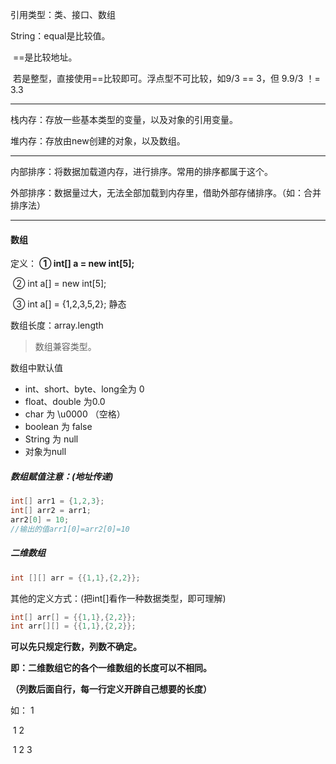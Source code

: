 引用类型：类、接口、数组

String：equal是比较值。 

​				==是比较地址。

​			若是整型，直接使用==比较即可。浮点型不可比较，如9/3 == 3，但 9.9/3  ！= 3.3

---

栈内存：存放一些基本类型的变量，以及对象的引用变量。

堆内存：存放由new创建的对象，以及数组。

---

内部排序：将数据加载道内存，进行排序。常用的排序都属于这个。

外部排序：数据量过大，无法全部加载到内存里，借助外部存储排序。（如：合并排序法）

---

#### 数组

定义： **① int[] a = new int[5];**

​			② int a[] = new int[5];

​			③ int a[] = {1,2,3,5,2}; 静态

数组长度：array.length

> 数组兼容类型。

数组中默认值

- int、short、byte、long全为 0
- float、double 为0.0
- char 为 \u0000 （空格）
- boolean 为 false
- String 为 null
- 对象为null



##### 数组赋值注意：(地址传递)

```java
int[] arr1 = {1,2,3};
int[] arr2 = arr1;
arr2[0] = 10;
//输出的值arr1[0]=arr2[0]=10
```



##### 二维数组 

```java
int [][] arr = {{1,1},{2,2}};
```

其他的定义方式：(把int[]看作一种数据类型，即可理解)

```java
int[] arr[] = {{1,1},{2,2}};
int arr[][] = {{1,1},{2,2}};
```

**可以先只规定行数，列数不确定。**

**即：二维数组它的各个一维数组的长度可以不相同。**

**（列数后面自行，每一行定义开辟自己想要的长度）**

如： 1

​		 1 2

​		 1 2 3



 